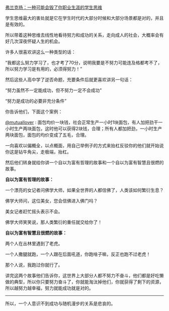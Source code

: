 <p></p><a href="https://zhuanlan.zhihu.com/p/34227704" data-draft-node="block" data-draft-type="link-card" data-image="https://pic3.zhimg.com/v2-408aea4c466a7a2f87efa519e4e553c6_180x120.jpg" data-image-width="500" data-image-height="200" class="internal">弗兰克扬：一种可能会毁了你职业生涯的学生思维</a><p>学生思维最大的害处就是它在学生时代的大部分时候和大部分场景都是对的，并且是有效的。</p><p>所以带着这种思维去线性地看待努力和成功的关系，走向成人的社会，大概率会有好几次深夜怀疑人生的机会。</p><p>许多人很喜欢讲这么一种类型的话：</p><p>“我都这么努力学习了，也才考了70分，说明我要是不努力可能连及格都考不了，所以努力学习是有用的，必须得努力！”</p><p>然后这些人高中学了逆否命题，充要条件后就更喜欢讲另一句话：</p><p>“努力虽然不一定能成功，但不努力一定不会成功”</p><p>“努力是成功的必要非充分条件”</p><p>你告诉他们，下面这个案例：</p><p><a class="member_mention" href="https://www.zhihu.com/people/2f8afcf1399ce0a0e80f9ccc4041f6d3" data-hash="2f8afcf1399ce0a0e80f9ccc4041f6d3" data-hovercard="p$b$2f8afcf1399ce0a0e80f9ccc4041f6d3">@mutuallover</a> : 面包均价一块钱，社会正常生产一小时1块面包，有人加把劲干一小时生产两块面包，这时他可以获得2块钱，合理；所有人都加把劲，一小时生产两块面包，面包的均价变成了五毛，合理。</p><p>一向喜欢以偏概全，以点概面，用自己举例子的方式来抬杠反驳你的他们就开始说你这是钻牛角尖，走极端，抬杠。</p><p>然后他们转身就给你讲一个自以为富有哲理的故事和一个自以为富有智慧且很燃的故事。</p><p><b>自以为富有哲理的故事：</b></p><p>一个漂亮的女记者问佛学大师，如果全世界的人都信佛了，人类该如何繁衍生息？</p><p>佛学大师问，这位美女，您会信佛进入佛门吗？</p><p>美女记者赶忙摇头表示不会。</p><p>佛学大师笑笑说，那人类繁衍的重任就交给你了！</p><p><b>自以为富有智慧且很燃的故事：</b></p><p>两个人在丛林里遇到了老虎。</p><p>一个人撒腿就跑，一个人跟在后面吼道，你跑啥子嘛，反正也跑不过老虎！</p><p>那个人说，我跑过你就行了。</p><p>讲完这两个故事他们告诉你，这世界上大部分人都不努力不奋斗，他们都是好吃懒做的典型，所以你只要努力奋斗了，你就能淘汰掉他们，你就获得了剩下的资源，所以越努力越幸福，努力就能成功就是对的。</p><hr/><p>所以，一个人意识不到成功与随机漫步的关系是悲哀的。</p><a data-draft-node="block" data-draft-type="mcn-link-card" data-mcn-id="1289589572960772096"></a><p></p>